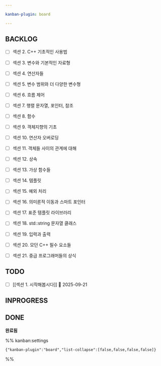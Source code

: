 ```yaml
---

kanban-plugin: board

---
```


## BACKLOG

- [ ] 섹션 2.  C++ 기초적인 사용법
- [ ] 섹션 3. 변수와 기본적인 자료형
- [ ] 섹션 4. 연산자들
- [ ] 섹션 5. 변수 범위와 더 다양한 변수형
- [ ] 섹션 6. 흐름 제어
- [ ] 섹션 7. 행렬 문자열, 포인터, 참조
- [ ] 섹션 8. 함수
- [ ] 섹션 9. 객체지향의 기초
- [ ] 섹션 10. 연산자 오버로딩
- [ ] 섹션 11. 객체들 사이의 관계에 대해
- [ ] 섹션 12. 상속
- [ ] 섹션 13. 가상 함수들
- [ ] 섹션 14. 템플릿
- [ ] 섹션 15. 예외 처리
- [ ] 섹션 16. 의미론적 이동과 스마트 포인터
- [ ] 섹션 17. 표준 템플릿 라이브러리
- [ ] 섹션 18. std::string 문자열 클래스
- [ ] 섹션 19. 입력과 출력
- [ ] 섹션 20. 모던 C++ 필수 요소들
- [ ] 섹션 21. 중급 프로그래머들의 상식


## TODO

- [ ] [[섹션 1. 시작해봅시다]] 📅 2025-09-21


## INPROGRESS



## DONE

**완료됨**




%% kanban:settings
```
{"kanban-plugin":"board","list-collapse":[false,false,false,false]}
```
%%